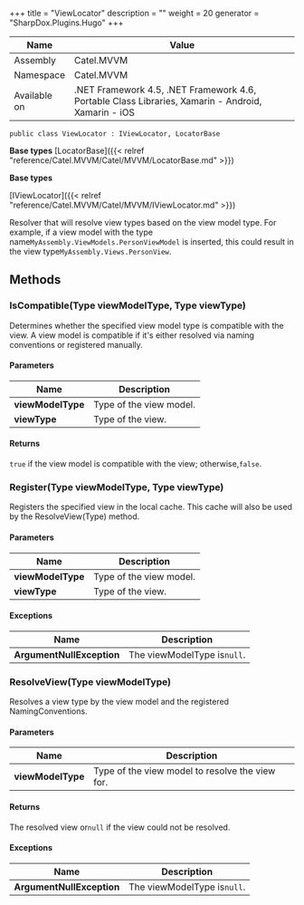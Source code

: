 

+++
title = "ViewLocator" 
description = ""
weight = 20
generator = "SharpDox.Plugins.Hugo"
+++

Name|Value
---|---
Assembly|Catel.MVVM
Namespace|Catel.MVVM
Available on|.NET Framework 4.5, .NET Framework 4.6, Portable Class Libraries, Xamarin - Android, Xamarin - iOS

```
public class ViewLocator : IViewLocator, LocatorBase
```

**Base types**
[LocatorBase]({{< relref "reference/Catel.MVVM/Catel/MVVM/LocatorBase.md" >}})

**Base types**

[IViewLocator]({{< relref "reference/Catel.MVVM/Catel/MVVM/IViewLocator.md" >}})

Resolver that will resolve view types based on the view model type. For example, if a view model with the type name`MyAssembly.ViewModels.PersonViewModel` is inserted, this could result in the view type`MyAssembly.Views.PersonView`.

## Methods

### IsCompatible(Type viewModelType, Type viewType)

Determines whether the specified view model type is compatible with the view. A view model is compatible if it's either resolved via naming conventions or registered manually.

#### Parameters

Name|Description
---|---
**viewModelType**|Type of the view model.
**viewType**|Type of the view.

#### Returns

`true` if the view model is compatible with the view; otherwise,`false`.

### Register(Type viewModelType, Type viewType)

Registers the specified view in the local cache. This cache will also be used by the ResolveView(Type) method.

#### Parameters

Name|Description
---|---
**viewModelType**|Type of the view model.
**viewType**|Type of the view.

#### Exceptions

Name|Description
---|---
**ArgumentNullException**|The viewModelType is`null`.

### ResolveView(Type viewModelType)

Resolves a view type by the view model and the registered NamingConventions.

#### Parameters

Name|Description
---|---
**viewModelType**|Type of the view model to resolve the view for.

#### Returns

The resolved view or`null` if the view could not be resolved.

#### Exceptions

Name|Description
---|---
**ArgumentNullException**|The viewModelType is`null`.

